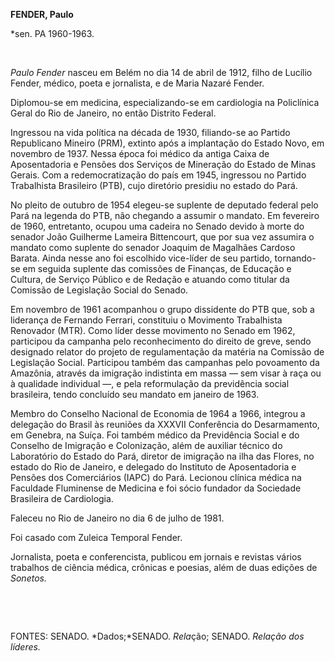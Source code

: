 **FENDER, Paulo**

\*sen. PA 1960-1963.

 

*Paulo Fender* nasceu em Belém no dia 14 de abril de 1912, filho de
Lucílio Fender, médico, poeta e jornalista, e de Maria Nazaré Fender.

Diplomou-se em medicina, especializando-se em cardiologia na Policlínica
Geral do Rio de Janeiro, no então Distrito Federal.

Ingressou na vida política na década de 1930, filiando-se ao Partido
Republicano Mineiro (PRM), extinto após a implantação do Estado Novo, em
novembro de 1937. Nessa época foi médico da antiga Caixa de
Aposentadoria e Pensões dos Serviços de Mineração do Estado de Minas
Gerais. Com a redemocratização do país em 1945, ingressou no Partido
Trabalhista Brasileiro (PTB), cujo diretório presidiu no estado do Pará.

No pleito de outubro de 1954 elegeu-se suplente de deputado federal pelo
Pará na legenda do PTB, não chegando a assumir o mandato. Em fevereiro
de 1960, entretanto, ocupou uma cadeira no Senado devido à morte do
senador João Guilherme Lameira Bittencourt, que por sua vez assumira o
mandato como suplente do senador Joaquim de Magalhães Cardoso Barata.
Ainda nesse ano foi escolhido vice-líder de seu partido, tornando-se em
seguida suplente das comissões de Finanças, de Educação e Cultura, de
Serviço Público e de Redação e atuando como titular da Comissão de
Legislação Social do Senado.

Em novembro de 1961 acompanhou o grupo dissidente do PTB que, sob a
liderança de Fernando Ferrari, constituiu o Movimento Trabalhista
Renovador (MTR). Como líder desse movimento no Senado em 1962,
participou da campanha pelo reconhecimento do direito de greve, sendo
designado relator do projeto de regulamentação da matéria na Comissão de
Legislação Social. Participou também das campanhas pelo povoamento da
Amazônia, através da imigração indistinta em massa — sem visar à raça ou
à qualidade individual —, e pela reformulação da previdência social
brasileira, tendo concluído seu mandato em janeiro de 1963.

Membro do Conselho Nacional de Economia de 1964 a 1966, integrou a
delegação do Brasil às reuniões da XXXVII Conferência do Desarmamento,
em Genebra, na Suíça. Foi também médico da Previdência Social e do
Conselho de Imigração e Colonização, além de auxiliar técnico do
Laboratório do Estado do Pará, diretor de imigração na ilha das Flores,
no estado do Rio de Janeiro, e delegado do Instituto de Aposentadoria e
Pensões dos Comerciários (IAPC) do Pará. Lecionou clínica médica na
Faculdade Fluminense de Medicina e foi sócio fundador da Sociedade
Brasileira de Cardiologia.

Faleceu no Rio de Janeiro no dia 6 de julho de 1981.

Foi casado com Zuleica Temporal Fender.

Jornalista, poeta e conferencista, publicou em jornais e revistas vários
trabalhos de ciência médica, crônicas e poesias, além de duas edições de
*Sonetos.*

 

 

FONTES: SENADO. *Dados;*SENADO. *Rela*ção; SENADO. *Relação dos
líderes.*

 
